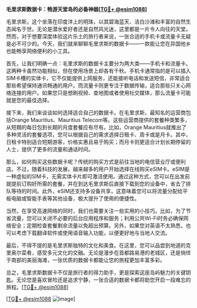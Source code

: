 **毛里求斯数据卡：畅游天堂岛的必备神器[[TG💪+ @esim1088](https://t.me/s/esim1088)]**

毛里求斯，这个坐落在印度洋上的明珠，以其碧海蓝天、洁白沙滩和丰富的自然生态闻名于世。无论是潜水爱好者还是自然风光迷，这里都是一片令人向往的天堂。然而，对于想要深度体验这片乐土的旅行者来说，一张合适的手机卡或流量卡无疑是必不可少的。今天，我们就来聊聊毛里求斯的数据卡——一款能让您在异国他乡也能畅享网络便利的小工具。

首先，让我们明确一点：毛里求斯的数据卡主要分为两大类——手机卡和流量卡。这两种卡虽然功能相似，但在使用场景上却各有千秋。手机卡通常指的是可以插入SIM卡槽的实体卡，它不仅能提供上网服务，还能接听电话和发送短信，非常适合那些希望保持通讯畅通的用户。而流量卡则更专注于数据传输，适合那些只关心网络连接的用户。如果您只是想刷视频、查地图或者使用社交媒体，那么流量卡可能就是您的最佳选择。

接下来，我们来谈谈如何选择适合自己的数据卡。在毛里求斯，最知名的运营商包括Orange Mauritius、Mauritius Telecom等。这些运营商提供的套餐种类繁多，从短期的每日包到长期的月度套餐应有尽有。比如，Orange Mauritius就推出了多种灵活的套餐选项，您可以根据自己的需求选择日租卡、周卡或是月卡。其中，日租卡特别适合短期游客，价格实惠且易于购买；而月卡则更适合计划长期停留的人士，提供了更多的流量和通话时间。

那么，如何购买这些数据卡呢？传统的购买方式是前往当地的电信营业厅或便利店。不过，随着科技的发展，越来越多的用户开始选择在线购买eSIM卡。eSIM是一种虚拟的SIM卡，无需实体卡片即可激活使用。通过这种方式，您可以在出发前就提前订购好所需的套餐，并在到达毛里求斯后直接下载到您的设备中，省去了排队等待的时间。此外，eSIM还支持多设备共享，这意味着您可以将流量分配给平板电脑或智能手表等其他设备，极大提升了使用的便捷性。

当然，在享受高速网络的同时，我们也需要关注一些实用的小技巧。比如，为了节省流量，您可以关闭不必要的后台应用程序和服务；利用公共Wi-Fi时务必确保网络安全；定期检查套餐剩余流量以免超出预算。另外，如果您对英语不太熟悉，也可以考虑下载翻译软件或使用语音输入功能，以便更好地与当地人交流。

最后，不得不提的是毛里求斯独特的文化和美食。在这里，您可以品尝到地道的克里奥尔菜肴，感受多元文化的交融。无论是漫步在首都路易港的老城区，还是徜徉于南部的美丽海滩，一张优质的数据卡都能让您的旅程更加丰富多彩。

总之，毛里求斯数据卡不仅是旅行者的得力助手，更是探索这座岛屿魅力的关键钥匙。无论您是喜欢冒险还是追求宁静，一张合适的数据卡都将助您开启一段难忘的旅程。[[TG💪+ @esim1088](https://t.me/s/esim1088)]

[[TG💪+ @esim1088](https://t.me/s/esim1088) ![Image](https://i.postimg.cc/4NQfJmqS/Snipaste-2025-05-13-00-14-12.png)]
